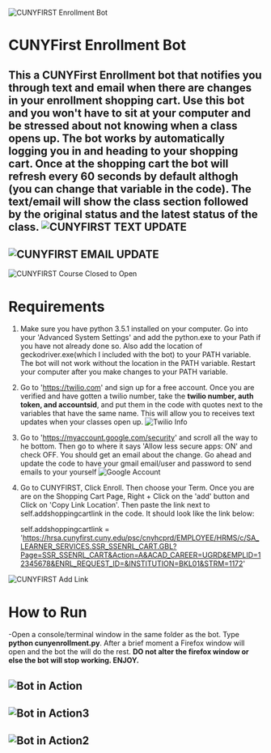 ![CUNYFIRST Enrollment Bot](http://www2.cuny.edu/wp-content/uploads/sites/4/page-assets/about/administration/offices/budget-and-finance/CUNYfirst.jpeg?raw=true "CUNYFIRST Enrollment Bot")
# CUNYFirst Enrollment Bot
This a CUNYFirst Enrollment bot that notifies you through text and email when there are changes in your enrollment shopping cart. Use this bot and you won't have to sit at your computer and be stressed about not knowing when a class opens up. The bot works by automatically logging you in and heading to your shopping cart. Once at the shopping cart the bot will refresh every 60 seconds by default althogh (you can change that variable in the code). The text/email will show the class section followed by the original status and the latest status of the class.
![CUNYFIRST TEXT UPDATE](https://github.com/Maxthecoder1/CUNYFirst-Enrollment-Bot/blob/master/screenshots/TextUpdate.PNG?raw=true "CUNYFIRST TEXT UPDATE")
---------------------------------------------------------------------------------------------------------------------------
![CUNYFIRST EMAIL UPDATE](https://github.com/Maxthecoder1/CUNYFirst-Enrollment-Bot/blob/master/screenshots/emailupdate.png?raw=true "CUNYFIRST EMAIL UPDATE")
---------------------------------------------------------------------------------------------------------------------------
![CUNYFIRST Course Closed to Open](https://github.com/Maxthecoder1/CUNYFirst-Enrollment-Bot/blob/master/screenshots/Course_closed_to_open.png?raw=true "CUNYFIRST Course Closed to Open")

# Requirements
1. Make sure you have python 3.5.1 installed on your computer. Go into your 'Advanced System Settings' and add the python.exe to your Path if you have not already done so. Also add the location of geckodriver.exe(which I included with the bot) to your PATH variable. The bot will not work without the location in the PATH variable. Restart your computer after you make changes to your PATH variable.

2. Go to 'https://twilio.com' and sign up for a free account. Once you are verified and have gotten a twilio number, take the **twilio number, auth token, and accountsid**, and put them in the code with quotes next to the variables that have the same name. This will allow you to receives text updates when your classes open up.
![Twilio Info](https://www.twilio.com/blog/wp-content/uploads/2016/08/oy1Q-OazNr90Wl8URRpS0KweZBf8I285WuRzabOWpLUvNGY18ftMbdmlRLckbQHS1RibmdszmnkGLrnO2pc1vDJyor1l74M-Eu_Dl45eDUUBXySUQfOzMwPWj04HSvSVyPr7B2X0.png?raw=true "Twilio Info")

3. Go to 'https://myaccount.google.com/security' and scroll all the way to he bottom. Then go to where it says 'Allow less secure apps: ON' and check OFF. You should get an email about the change. Go ahead and update the code to have your gmail email/user and password to send emails to your yourself
![Google Account](https://github.com/Maxthecoder1/CUNYFirst-Enrollment-Bot/blob/master/screenshots/myaccountgoogle.png?raw=true "Google Account Security")

4. Go to CUNYFIRST, Click Enroll. Then choose your Term. Once you are are on the Shopping Cart Page, Right + Click on the 'add' button and Click on 'Copy Link Location'.  Then paste the link next to self.addshoppingcartlink in the code. It should look like the link below:

    self.addshoppingcartlink = 'https://hrsa.cunyfirst.cuny.edu/psc/cnyhcprd/EMPLOYEE/HRMS/c/SA_LEARNER_SERVICES.SSR_SSENRL_CART.GBL?Page=SSR_SSENRL_CART&Action=A&ACAD_CAREER=UGRD&EMPLID=12345678&ENRL_REQUEST_ID=&INSTITUTION=BKL01&STRM=1172'
    
![CUNYFIRST Add Link](https://github.com/Maxthecoder1/CUNYFirst-Enrollment-Bot/blob/master/screenshots/addlinkcart.png?raw=true "CUNYFIRST Add Link")
    
# How to Run
-Open a console/terminal window in the same folder as the bot. Type **python cunyenrollment.py**. After a brief moment a Firefox window will open and the bot the will do the rest. **DO not alter the firefox window or else the bot will stop working. ENJOY.**

![Bot in Action](https://github.com/Maxthecoder1/CUNYFirst-Enrollment-Bot/blob/master/screenshots/Screen%20Shot%202016-11-23%20at%2011.36.16%20AM.png?raw=true "CUNYFirst Enrollment Bot")
----------------------------------------------------------------------------------------------------------------------------
![Bot in Action3](https://github.com/Maxthecoder1/CUNYFirst-Enrollment-Bot/blob/master/screenshots/textupdate2.PNG?raw=true "CUNYFirst Enrollment Bot")
----------------------------------------------------------------------------------------------------------------------------
![Bot in Action2](https://github.com/Maxthecoder1/CUNYFirst-Enrollment-Bot/blob/master/screenshots/openclosedopen.png?raw=true "CUNYFirst Enrollment Bot")
----------------------------------------------------------------------------------------------------------------------------
